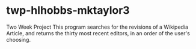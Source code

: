 # twp-hlhobbs-mktaylor3
Two Week Project
This program searches for the revisions of a Wikipedia Article, 
and returns the thirty most recent editors, in an order of the user's choosing.
